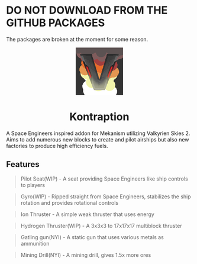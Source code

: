 # DO NOT DOWNLOAD FROM THE GITHUB PACKAGES
The packages are broken at the moment for some reason.

<p align="center">
  <img width="128" height="128" src="./icon.png">
  <h1 align="center">Kontraption</h1>
</p>

A Space Engineers inspired addon for Mekanism utilizing Valkyrien Skies 2. Aims to add numerous new blocks to create and pilot airships but also new factories to produce high efficiency fuels.

## Features

> Pilot Seat(WIP) - A seat providing Space Engineers like ship controls to players

> Gyro(WIP) - Ripped straight from Space Engineers, stabilizes the ship rotation and provides rotational controls

> Ion Thruster - A simple weak thruster that uses energy

> Hydrogen Thruster(WIP) - A 3x3x3 to 17x17x17 multiblock thruster

> Gatling gun(NYI) - A static gun that uses various metals as ammunition

> Mining Drill(NYI) - A mining drill, gives 1.5x more ores
